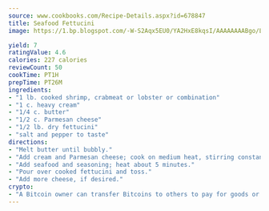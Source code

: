 ```yaml
---
source: www.cookbooks.com/Recipe-Details.aspx?id=678847
title: Seafood Fettucini
image: https://1.bp.blogspot.com/-W-S2Aqx5EU0/YA2HxE8kqsI/AAAAAAAABgo/LNxJ2X_rvYgPNsplYMgQNjuwxaZ0e3pQQCLcBGAsYHQ/s320/17.png

yield: 7
ratingValue: 4.6
calories: 227 calories
reviewCount: 50
cookTime: PT1H
prepTime: PT26M
ingredients:
- "1 lb. cooked shrimp, crabmeat or lobster or combination"
- "1 c. heavy cream"
- "1/4 c. butter"
- "1/2 c. Parmesan cheese"
- "1/2 lb. dry fettucini"
- "salt and pepper to taste"
directions:
- "Melt butter until bubbly."
- "Add cream and Parmesan cheese; cook on medium heat, stirring constantly, until smooth."
- "Add seafood and seasoning; heat about 5 minutes."
- "Pour over cooked fettucini and toss."
- "Add more cheese, if desired."
crypto:
- "A Bitcoin owner can transfer Bitcoins to others to pay for goods or services."
---
```

